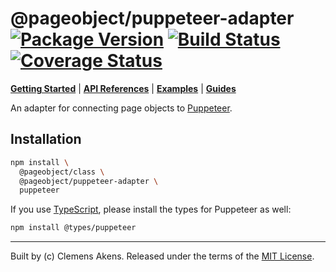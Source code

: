 # @pageobject/puppeteer-adapter [![Package Version][badge-npm-image]][badge-npm-link] [![Build Status][badge-travis-image]][badge-travis-link] [![Coverage Status][badge-coveralls-image]][badge-coveralls-link]

[**Getting Started**][repo-getting-started] | [**API References**](../../docs/api-references/index.md) | [**Examples**](../../docs/examples/index.md) | [**Guides**](../../docs/guides/index.md)

An adapter for connecting page objects to [Puppeteer][puppeteer].

## Installation

```sh
npm install \
  @pageobject/class \
  @pageobject/puppeteer-adapter \
  puppeteer
```

If you use [TypeScript][typescript], please install the types for Puppeteer as well:

```sh
npm install @types/puppeteer
```

---
Built by (c) Clemens Akens. Released under the terms of the [MIT License][repo-license].

[badge-coveralls-image]: https://coveralls.io/repos/github/clebert/pageobject/badge.svg?branch=master
[badge-coveralls-link]: https://coveralls.io/github/clebert/pageobject?branch=master
[badge-npm-image]: https://img.shields.io/npm/v/@pageobject/puppeteer-adapter.svg
[badge-npm-link]: https://www.npmjs.com/package/@pageobject/puppeteer-adapter
[badge-travis-image]: https://travis-ci.org/clebert/pageobject.svg?branch=master
[badge-travis-link]: https://travis-ci.org/clebert/pageobject

[repo-getting-started]: https://github.com/clebert/pageobject#using-puppeteer
[repo-license]: https://github.com/clebert/pageobject/blob/master/LICENSE

[puppeteer]: https://github.com/GoogleChrome/puppeteer
[typescript]: https://www.typescriptlang.org/
